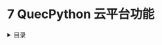 # 7 QuecPython 云平台功能

<details>
  <summary> 目录 </summary>



- [7.1: 移远云](./quectel.md)
- [7.2: 阿里云](./aliyun.md)
- [7.3: 腾讯云](./tencent.md)
- [7.4: 华为云](./huawei.md)
- [7.5: 亚马逊云](./aws.md)
- [7.6: 移动云](./onenet.md)
- [7.7: 电信云](./ctyun.md)
- [7.8: 微软云](./azure.md)

  </details>